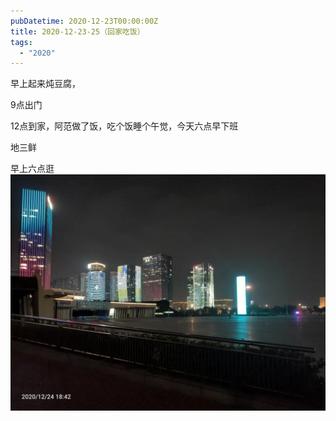 ```yaml
---
pubDatetime: 2020-12-23T00:00:00Z
title: 2020-12-23-25（回家吃饭）
tags:
  - "2020"
---
```


早上起来炖豆腐，

9点出门

12点到家，阿范做了饭，吃个饭睡个午觉，今天六点早下班

地三鲜

早上六点逛![](../../img/6904315-2dc1ff8c92848cb0.jpg)
